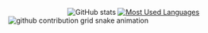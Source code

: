 ##

<!--![snake gif](https://github.com/lucasarasa/lucasarasa/blob/output/github-contribution-grid-snake.gif)-->

<!--<div align="center">
  <a href="https://github.com/lucasarasa"><img height="150em" src="https://github-readme-stats.vercel.app/api?username=lucasarasa&show_icons=true&theme=synthwave&include_all_commits=true&count_private=true"/> 
  <img height="150em" src="https://github-readme-stats.vercel.app/api/top-langs/?username=lucasarasa&layout=compact&langs_count=16&theme=synthwave"/>
-->

<div style="text-align: center;" align="center">
  <h3></h3>
  <br>
  <img src="https://github-readme-stats-git-masterrstaa-rickstaa.vercel.app/api?username=lucasarasa&hide_title=true&show_icons=true&include_all_commits=false&count_private=true&line_height=25&hide=issues&bg_color=000&title_color=0000FF&text_color=FFF&border_radius=3&border_color=0000FF&icon_color=0000FF&theme=jolly" alt="GitHub stats">

  <a href="https://github.com/lucasarasa/github-readme-stats">
    <img src="https://github-readme-stats-git-masterrstaa-rickstaa.vercel.app/api/top-langs/?username=lucasarasa&line_height=10&card_width=290&layout=compact&hide_title=false&count_private=true&langs_count=4&show_icons=true&title_color=0000FF&hide=html,css&bg_color=000&text_color=8B8B8B&border_radius=3&border_color=0000FF&count_private=true" alt="Most Used Languages">
  </a>
</div>


  <picture>
<source media="(prefers-color-scheme: dark)" srcset="https://raw.githubusercontent.com/lucasarasa/lucasarasa/output/github-contribution-grid-snake-dark.svg">
<source media="(prefers-color-scheme: light)" srcset="https://raw.githubusercontent.com/lucasarasa/lucasarasa/output/github-contribution-grid-snake.svg">
<img alt="github contribution grid snake animation" src="https://raw.githubusercontent.com/lucasarasa/lucasarasa/output/github-contribution-grid-snake.svg">
</picture>


<!--
**lucasarasa/lucasarasa** is a ✨ _special_ ✨ repository because its `README.md` (this file) appears on your GitHub profile.

Here are some ideas to get you started:

- 🔭 I’m currently working on ...
- 🌱 I’m currently learning ...
- 👯 I’m looking to collaborate on ...
- 🤔 I’m looking for help with ...
- 💬 Ask me about ...
- 📫 How to reach me: ...
- 😄 Pronouns: ...
- ⚡ Fun fact: ...
-->
